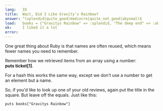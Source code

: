 ```yaml
---
lang:   ID
title:  Wait, Did I Like Gravity's Rainbow?
answer: ^(splendid|quite_good|mediocre|quite_not_good|abysmal)$
load:   books = {"Gravitys Rainbow" => :splendid, "The deep end" => :abysmal, "Living colors" => :mediocre}
ok:     I liked it a lot
error:  
---
```


One great thing about Ruby is that names are often reused, which means fewer names you need to remember.

Remember how we retrieved items from an array using a number:  
__puts ticket[1]__.

For a hash this works the same way, except we don't use a number to get an element but a name.

So, if you'd like to look up one of your old reviews, again put the title in the square. But leave off the equals.
Just like this:

    puts books["Gravitys Rainbow"]
